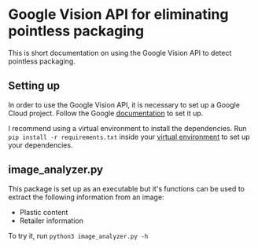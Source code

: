 # Google Vision API for eliminating pointless packaging
This is short documentation on using the Google Vision API to detect pointless packaging.

## Setting up
In order to use the Google Vision API, it is necessary to set up a Google Cloud project. Follow the Google  [documentation](https://cloud.google.com/vision/docs/libraries#client-libraries-install-python) to set it up.  

I recommend using a virtual environment to install the dependencies. Run `pip install -r requirements.txt` inside your [virtual environment](https://docs.python.org/3/tutorial/venv.html) to set up your dependencies.

## image_analyzer.py
This package is set up as an executable but it's functions can be used to extract the following information from an image:
* Plastic content
* Retailer information

To try it, run `python3 image_analyzer.py -h`
